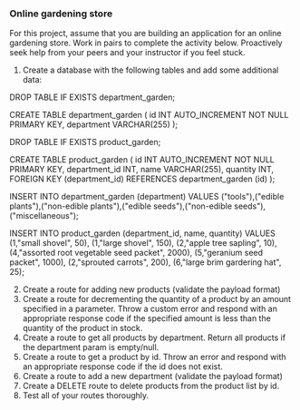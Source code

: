 ### Online gardening store

For this project, assume that you are building an application for an online gardening store. Work in pairs to complete the activity below. Proactively seek help from your peers and your instructor if you feel stuck.
1. Create a database with the following tables and add some additional data:

DROP TABLE IF EXISTS department_garden;

CREATE TABLE department_garden (
id INT AUTO_INCREMENT NOT NULL PRIMARY KEY,
department VARCHAR(255)
);

DROP TABLE IF EXISTS product_garden;

CREATE TABLE product_garden (
id INT AUTO_INCREMENT NOT NULL PRIMARY KEY,
department_id INT,
name VARCHAR(255),
quantity INT,
FOREIGN KEY (department_id) REFERENCES department_garden (id)
);

INSERT INTO department_garden (department) VALUES
("tools"),("edible plants"),("non-edible plants"),("edible seeds"),("non-edible seeds"),("miscellaneous");

INSERT INTO product_garden (department_id, name, quantity) VALUES
(1,"small shovel", 50),
(1,"large shovel", 150),
(2,"apple tree sapling", 10),
(4,"assorted root vegetable seed packet", 2000),
(5,"geranium seed packet", 1000),
(2,"sprouted carrots", 200),
(6,"large brim gardering hat", 25);


2. Create a route for adding new products (validate the payload format)
3. Create a route for decrementing the quantity of a product by an amount specified in a parameter. 
   Throw a custom error and respond with an appropriate response code if the specified amount is less than the quantity 
   of the product in stock. 
4. Create a route to get all products by department. Return all products if the department param is empty/null. 
5. Create a route to get a product by id. Throw an error and respond with an appropriate response code if the id does 
   not exist. 
6. Create a route to add a new department (validate the payload format)
7. Create a DELETE route to delete products from the product list by id. 
8. Test all of your routes thoroughly.
